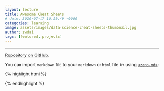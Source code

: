 ```yaml
---
layout: lecture
title: Awesome Cheat Sheets
# date: 2020-07-17 10:59:49 -0000
categories: learning
image: assets/images/data-science-cheat-sheets-thumbnail.jpg
author: zwdai
tags: [featured, projects]
---
```


<!-- Lightweight client-side loader that feature-detects and load polyfills only when necessary -->
<script src="https://cdn.jsdelivr.net/npm/@webcomponents/webcomponentsjs@2/webcomponents-loader.min.js"></script>

<!-- Load the element definition -->
<script type="module" src="https://cdn.jsdelivr.net/gh/zerodevx/zero-md@1/src/zero-md.min.js"></script>

<!-- Simply set the `src` attribute to your MD file and win -->
<zero-md
    css-urls='["https://dull-bird.github.io/assets/main.css", "https://dull-bird.github.io/assets/theme.css"]'
    src="https://raw.githubusercontent.com/dull-bird/awesome-cheat-sheets/master/README.md">
</zero-md>

---

[Repository on GitHub](https://github.com/dull-bird/awesome-cheat-sheets).

You can import `markdown` file to your `markdown` or `html` file by using [`<zero-md>`](https://zerodevx.github.io/zero-md/):

{% highlight html %}
<!-- Lightweight client-side loader that feature-detects and load polyfills only when necessary -->
<script src="https://cdn.jsdelivr.net/npm/@webcomponents/webcomponentsjs@2/webcomponents-loader.min.js"></script>

<!-- Load the element definition -->
<script type="module" src="https://cdn.jsdelivr.net/gh/zerodevx/zero-md@1/src/zero-md.min.js"></script>

<!-- Simply set the `src` attribute to your MD file and win -->
<zero-md
css-urls='["https://example.com/styles/custom-markdown.css", "https://example.com/styles/custom-highlight.css"]'
src="path/to/.md"></zero-md>
{% endhighlight %}

